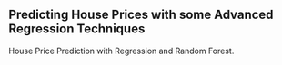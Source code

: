## Predicting House Prices with some Advanced Regression Techniques

House Price Prediction with Regression and Random Forest.
